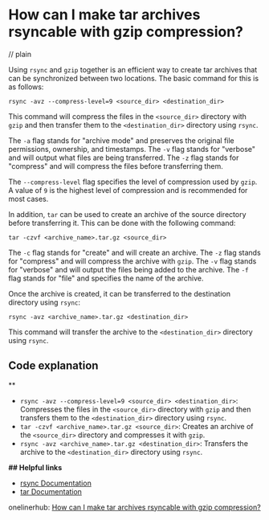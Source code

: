 # How can I make tar archives rsyncable with gzip compression?
// plain

Using `rsync` and `gzip` together is an efficient way to create tar archives that can be synchronized between two locations. The basic command for this is as follows:

```
rsync -avz --compress-level=9 <source_dir> <destination_dir>
```

This command will compress the files in the `<source_dir>` directory with `gzip` and then transfer them to the `<destination_dir>` directory using `rsync`.

The `-a` flag stands for "archive mode" and preserves the original file permissions, ownership, and timestamps. The `-v` flag stands for "verbose" and will output what files are being transferred. The `-z` flag stands for "compress" and will compress the files before transferring them.

The `--compress-level` flag specifies the level of compression used by `gzip`. A value of `9` is the highest level of compression and is recommended for most cases.

In addition, `tar` can be used to create an archive of the source directory before transferring it. This can be done with the following command:

```
tar -czvf <archive_name>.tar.gz <source_dir>
```

The `-c` flag stands for "create" and will create an archive. The `-z` flag stands for "compress" and will compress the archive with `gzip`. The `-v` flag stands for "verbose" and will output the files being added to the archive. The `-f` flag stands for "file" and specifies the name of the archive.

Once the archive is created, it can be transferred to the destination directory using `rsync`:

```
rsync -avz <archive_name>.tar.gz <destination_dir>
```

This command will transfer the archive to the `<destination_dir>` directory using `rsync`.

## Code explanation
**

- `rsync -avz --compress-level=9 <source_dir> <destination_dir>`: Compresses the files in the `<source_dir>` directory with `gzip` and then transfers them to the `<destination_dir>` directory using `rsync`.
- `tar -czvf <archive_name>.tar.gz <source_dir>`: Creates an archive of the `<source_dir>` directory and compresses it with `gzip`.
- `rsync -avz <archive_name>.tar.gz <destination_dir>`: Transfers the archive to the `<destination_dir>` directory using `rsync`.

**## Helpful links**

- [rsync Documentation](https://rsync.samba.org/documentation.html)
- [tar Documentation](https://www.gnu.org/software/tar/manual/tar.html)

onelinerhub: [How can I make tar archives rsyncable with gzip compression?](https://onelinerhub.com/cli-tar/how-can-i-make-tar-archives-rsyncable-with-gzip-compression)